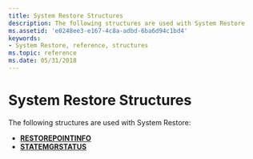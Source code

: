 ```yaml
---
title: System Restore Structures
description: The following structures are used with System Restore
ms.assetid: 'e0248ee3-e167-4c8a-adbd-6ba6d94c1bd4'
keywords:
- System Restore, reference, structures
ms.topic: reference
ms.date: 05/31/2018
---
```


# System Restore Structures

The following structures are used with System Restore:

-   [**RESTOREPOINTINFO**](/windows/win32/api/srrestoreptapi/ns-srrestoreptapi-restorepointinfoa)
-   [**STATEMGRSTATUS**](/windows/win32/api/srrestoreptapi/ns-srrestoreptapi-statemgrstatus)

 

 




